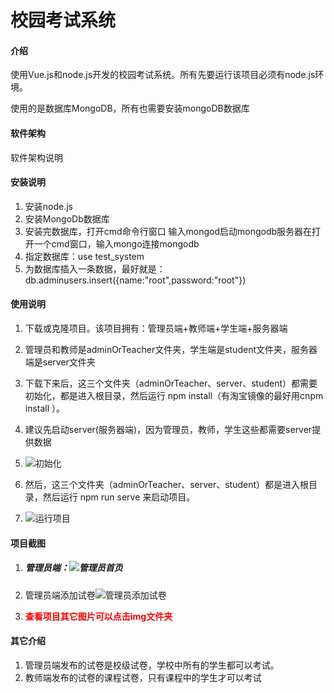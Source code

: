 # 校园考试系统

#### 介绍
使用Vue.js和node.js开发的校园考试系统。所有先要运行该项目必须有node.js环境。

使用的是数据库MongoDB，所有也需要安装mongoDB数据库

#### 软件架构
软件架构说明 

#### 安装说明

1. 安装node.js
2. 安装MongoDb数据库
3. 安装完数据库，打开cmd命令行窗口 输入mongod启动mongodb服务器在打开一个cmd窗口，输入mongo连接mongodb
4. 指定数据库：use test_system
5. 为数据库插入一条数据，最好就是：db.adminusers.insert({name:"root",password:"root"})

#### 使用说明

1. 下载或克隆项目。该项目拥有：管理员端+教师端+学生端+服务器端

2. 管理员和教师是adminOrTeacher文件夹，学生端是student文件夹，服务器端是server文件夹

3. 下载下来后，这三个文件夹（adminOrTeacher、server、student）都需要初始化，都是进入根目录，然后运行 npm install（有淘宝镜像的最好用cnpm install ）。

4. 建议先启动server(服务器端)，因为管理员，教师，学生这些都需要server提供数据

5. ![初始化](https://gitee.com/zxr-xiaoha/campus-examination-system/raw/9daa9f4a375cf91676bc4adf1f5f67a39434ad1d/img/image-20211127122322922.png)

6. 然后，这三个文件夹（adminOrTeacher、server、student）都是进入根目录，然后运行 npm run serve 来启动项目。 

7. ![运行项目](https://gitee.com/zxr-xiaoha/campus-examination-system/raw/9daa9f4a375cf91676bc4adf1f5f67a39434ad1d/img/image-20211127122022797.png)

   

#### 项目截图

1. ##### 管理员端：![管理员首页](https://gitee.com/zxr-xiaoha/campus-examination-system/raw/9daa9f4a375cf91676bc4adf1f5f67a39434ad1d/img/image-20211127122654977.png)

2. 管理员端添加试卷![管理员添加试卷](https://gitee.com/zxr-xiaoha/campus-examination-system/raw/9daa9f4a375cf91676bc4adf1f5f67a39434ad1d/img/image-20211127122745572.png)

3. <font color="red">**查看项目其它图片可以点击img文件夹**</font>

#### 其它介绍

1. 管理员端发布的试卷是校级试卷，学校中所有的学生都可以考试。
2. 教师端发布的试卷的课程试卷，只有课程中的学生才可以考试
